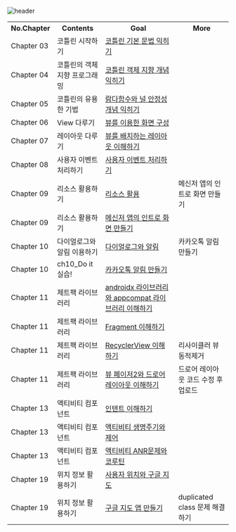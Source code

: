 
![header](https://capsule-render.vercel.app/api?type=Rounded&color=gradient&height=100&section=footer&text=2022-2%20Mobile%20App%20Programming&fontSize=30)

<table>
  <th> No.Chapter </th>
  <th> Contents </th>
  <th> Goal </th>
  <th> More </th>
  <tr>
    <td> Chapter 03 </td>
    <td> 
        코틀린 시작하기
    </td>
    <td> <a href="https://github.com/B-JayU/2022-2-Mobile-App-Programing/blob/afab8bc8c9d30f8cf3e7a65afc57be71ec014408/Kotlin%20%E1%84%86%E1%85%AE%E1%86%AB%E1%84%87%E1%85%A5%E1%86%B8%20%E1%84%8B%E1%85%B5%E1%84%85%E1%85%A9%E1%86%AB/ch03.%20%E1%84%8F%E1%85%A9%E1%84%90%E1%85%B3%E1%86%AF%E1%84%85%E1%85%B5%E1%86%AB%20%E1%84%89%E1%85%B5%E1%84%8C%E1%85%A1%E1%86%A8%E1%84%92%E1%85%A1%E1%84%80%E1%85%B5.pdf">코틀린 기본 문법 익히기 </td>
    <td></td>
  </tr>
  <tr>
    <td> Chapter 04 </td>
    <td> 
      코틀린의 객체 지향 프로그래밍
    </td>
    <td> <a href="https://github.com/B-JayU/2022-2-Mobile-App-Programing/blob/afab8bc8c9d30f8cf3e7a65afc57be71ec014408/Kotlin%20%E1%84%86%E1%85%AE%E1%86%AB%E1%84%87%E1%85%A5%E1%86%B8%20%E1%84%8B%E1%85%B5%E1%84%85%E1%85%A9%E1%86%AB/ch04.%20%E1%84%8F%E1%85%A9%E1%84%90%E1%85%B3%E1%86%AF%E1%84%85%E1%85%B5%E1%86%AB%20%E1%84%80%E1%85%A2%E1%86%A8%E1%84%8E%E1%85%A6%E1%84%8C%E1%85%B5%E1%84%92%E1%85%A3%E1%86%BC%20%E1%84%91%E1%85%B3%E1%84%85%E1%85%A9%E1%84%80%E1%85%B3%E1%84%85%E1%85%A2%E1%84%86%E1%85%B5%E1%86%BC.pdf">코틀린 객체 지향 개념 익히기</td>
    <td></td>
  </tr>
  <tr>
    <td> Chapter 05 </td>
    <td> 
      코틀린의 유용한 기법
    </td>
    <td> <a href="https://github.com/B-JayU/2022-2-Mobile-App-Programing/blob/afab8bc8c9d30f8cf3e7a65afc57be71ec014408/Kotlin%20%E1%84%86%E1%85%AE%E1%86%AB%E1%84%87%E1%85%A5%E1%86%B8%20%E1%84%8B%E1%85%B5%E1%84%85%E1%85%A9%E1%86%AB/ch05.%20%E1%84%8F%E1%85%A9%E1%84%90%E1%85%B3%E1%86%AF%E1%84%85%E1%85%B5%E1%86%AB%E1%84%8B%E1%85%B4%20%E1%84%8B%E1%85%B2%E1%84%8B%E1%85%AD%E1%86%BC%E1%84%92%E1%85%A1%E1%86%AB%20%E1%84%80%E1%85%B5%E1%84%87%E1%85%A5%E1%86%B8.pdf
">람다함수와 널 안정성 개념 익히기</td>
    <td></td>
  </tr>
  <tr>
    <td> Chapter 06 </td>
    <td> 
      View 다루기
    </td>
    <td> <a href="https://github.com/B-JayU/2022-2-Mobile-App-     Programing/blob/main/CH06_View/%EB%B7%B0%EB%A5%BC%20%EC%9D%B4%EC%9A%A9%ED%95%9C%20%ED%99%94%EB%A9%B4%EA%B5%AC%EC%84%B1.md">뷰를 이용한 화면 구성 </td>
    <td></td>
  </tr>
  <tr>
    <td> Chapter 07 </td>
    <td> 
      레이아웃 다루기
    </td>
    <td> <a href="https://github.com/B-JayU/2022-2-Mobile-App-Programing/blob/63b726e801297839029d0a9599d79c79697cbe61/CH07_Layout/%EB%A0%88%EC%9D%B4%EC%95%84%EC%9B%83.md">뷰를 배치하는 레이아웃 이해하기 </td>
    <td></td>
  </tr>
  <tr>
    <td> Chapter 08 </td>
    <td> 
      사용자 이벤트 처리하기
    </td>
    <td> <a href="https://github.com/B-JayU/2022-2-Mobile-App-Programing/blob/0921dc44c0fb97e574474975eedfba333a887ecd/CH08_%EC%82%AC%EC%9A%A9%EC%9E%90%20%EC%9D%B4%EB%B2%A4%ED%8A%B8%20%EC%B2%98%EB%A6%AC%ED%95%98%EA%B8%B0/%EC%82%AC%EC%9A%A9%EC%9E%90%20%EC%9D%B4%EB%B2%A4%ED%8A%B8.md"> 사용자 이벤트 처리하기 </td>
    <td></td>
  </tr>
  <tr>
    <td> Chapter 09 </td>
    <td> 
      리소스 활용하기
    </td>
    <td> <a href="https://github.com/B-JayU/2022-2-Mobile-App-Programing/blob/633b19d24250387b94fbcdec9619c9f42d817bf8/CH09_%EB%A6%AC%EC%86%8C%EC%8A%A4%20%ED%99%9C%EC%9A%A9%ED%95%98%EA%B8%B0/%EB%A6%AC%EC%86%8C%EC%8A%A4%20%ED%99%9C%EC%9A%A9.md"> 리소스 활용 </td>
    <td> 메신저 앱의 인트로 화면 만들기 </td>
  </tr>
  <tr>
    <td> Chapter 09 </td>
    <td> 
      리소스 활용하기
    </td>
    <td> <a href="https://github.com/B-JayU/2022-2-Mobile-App-Programing/tree/main/CH09_%EB%A6%AC%EC%86%8C%EC%8A%A4%20%ED%99%9C%EC%9A%A9%ED%95%98%EA%B8%B0/%E1%84%86%E1%85%A6%E1%84%89%E1%85%B5%E1%86%AB%E1%84%8C%E1%85%A5%20%E1%84%8B%E1%85%A2%E1%86%B8%E1%84%8B%E1%85%B4%20%E1%84%8B%E1%85%B5%E1%86%AB%E1%84%90%E1%85%B3%E1%84%85%E1%85%A9%20%E1%84%92%E1%85%AA%E1%84%86%E1%85%A7%E1%86%AB"> 메신저 앱의 인트로 화면 만들기 </td>
    <td> </td>
  </tr>
  <tr>
    <td> Chapter 10 </td>
    <td> 
      다이얼로그와 알림 이용하기
    </td>
    <td> <a href="https://github.com/B-JayU/2022-2-Mobile-App-Programing/blob/485d9b7ea72565699de761242295ef605a492dd7/CH10_%EB%8B%A4%EC%9D%B4%EC%96%BC%EB%A1%9C%EA%B7%B8%EC%99%80%20%EC%95%8C%EB%A6%BC%20%EC%9D%B4%EC%9A%A9%ED%95%98%EA%B8%B0/%EB%8B%A4%EC%9D%B4%EC%96%BC%EB%A1%9C%EA%B7%B8%EC%99%80%20%EC%95%8C%EB%A6%BC.md"> 다이얼로그와 알림 </td>
    <td> 카카오톡 알림 만들기 </td>
  </tr>
  <tr>
    <td> Chapter 10 </td>
    <td> 
      ch10_Do it 실습!
    </td>
    <td> <a href="https://github.com/B-JayU/2022-2-Mobile-App-Programing/tree/main/CH10_%EB%8B%A4%EC%9D%B4%EC%96%BC%EB%A1%9C%EA%B7%B8%EC%99%80%20%EC%95%8C%EB%A6%BC%20%EC%9D%B4%EC%9A%A9%ED%95%98%EA%B8%B0/%E1%84%8F%E1%85%A1%E1%84%8F%E1%85%A1%E1%84%8B%E1%85%A9%E1%84%90%E1%85%A9%E1%86%A8%20%E1%84%8B%E1%85%A1%E1%86%AF%E1%84%85%E1%85%B5%E1%86%B7%20%E1%84%86%E1%85%A1%E1%86%AB%E1%84%83%E1%85%B3%E1%86%AF%E1%84%80%E1%85%B5"> 카카오톡 알림 만들기 </td>
    <td> </td>
  </tr>
  <tr>
    <td> Chapter 11 </td>
    <td> 
      제트팩 라이브러리
    </td>
    <td> <a href="https://github.com/B-JayU/2022-2-Mobile-App-Programing/blob/2edef26ae8743e9fa040488edede3804717c08b3/CH11_%EC%A0%9C%ED%8A%B8%ED%8C%A9%20%EB%9D%BC%EC%9D%B4%EB%B8%8C%EB%9F%AC%EB%A6%AC/(1)%20Androidx%EC%99%80%20appcompat%20%EB%9D%BC%EC%9D%B4%EB%B8%8C%EB%9F%AC%EB%A6%AC%20%EC%9D%B4%ED%95%B4.md">androidx 라이브러리와 appcompat 라이브러리 이해하기 </td>
    <td></td>
  </tr>
  <tr>
    <td> Chapter 11 </td>
    <td> 
      제트팩 라이브러리
    </td>
    <td> <a href="https://github.com/B-JayU/2022-2-Mobile-App-Programing/blob/d5aa498026f40bccf7c62c843aadd4d922aad5bf/CH11_%EC%A0%9C%ED%8A%B8%ED%8C%A9%20%EB%9D%BC%EC%9D%B4%EB%B8%8C%EB%9F%AC%EB%A6%AC/(2)%20%ED%94%84%EB%9E%98%EA%B7%B8%EB%A8%BC%ED%8A%B8%20%EC%9D%B4%ED%95%B4%ED%95%98%EA%B8%B0.md">Fragment 이해하기 </td>
    <td></td>
  </tr>
  <tr>
    <td> Chapter 11 </td>
    <td> 
      제트팩 라이브러리
    </td>
    <td> <a href="https://github.com/B-JayU/2022-2-Mobile-App-Programing/blob/fa31cc95707c6ded8e2b57f4335c0b69135a3b55/CH11_%EC%A0%9C%ED%8A%B8%ED%8C%A9%20%EB%9D%BC%EC%9D%B4%EB%B8%8C%EB%9F%AC%EB%A6%AC/(3)%20%EB%A6%AC%EC%82%AC%EC%9D%B4%ED%81%B4%EB%9F%AC%20%EB%B7%B0%20%EC%9D%B4%ED%95%B4%ED%95%98%EA%B8%B0.md">RecyclerView 이해하기 </td>
    <td>리사이클러 뷰 동적제거</td>
  </tr>
  <tr>
    <td> Chapter 11 </td>
    <td> 
      제트팩 라이브러리
    </td>
    <td> <a href="https://github.com/B-JayU/2022-2-Mobile-App-Programing/blob/2d8f9e6bd9c6221f34364ac503564aa087e154e1/CH11_%EC%A0%9C%ED%8A%B8%ED%8C%A9%20%EB%9D%BC%EC%9D%B4%EB%B8%8C%EB%9F%AC%EB%A6%AC/(4)%20%EB%B7%B0%ED%8E%98%EC%9D%B4%EC%A0%802%EC%99%80%20%EB%93%9C%EB%A1%9C%EC%96%B4%EB%A0%88%EC%9D%B4%EC%95%84%EC%9B%83%20%EC%9D%B4%ED%95%B4%ED%95%98%EA%B8%B0.md">뷰 페이저2와 드로어레이아웃 이해하기</td>
    <td>드로어 레이아웃 코드 수정 후 업로드</td>
  </tr>
  <tr>
    <td> Chapter 13 </td>
    <td> 
      액티비티 컴포넌트
    </td>
    <td> <a href="https://github.com/B-JayU/2022-2-Mobile-App-Programing/blob/eb719f7d48fab783697186ad6848bd36b22723a5/CH13_%EC%95%A1%ED%8B%B0%EB%B9%84%ED%8B%B0%20%EC%BB%B4%ED%8F%AC%EB%84%8C%ED%8A%B8/%EC%9D%B8%ED%85%90%ED%8A%B8%20%EC%9D%B4%ED%95%B4%ED%95%98%EA%B8%B0(1).md">인텐트 이해하기</td>
    <td> </td>
  </tr>
  <tr>
    <td> Chapter 13 </td>
    <td> 
      액티비티 컴포넌트
    </td>
    <td> <a href="https://github.com/B-JayU/2022-2-Mobile-App-Programing/blob/6e116099391c0235fd2b7ece9fd128cde0fa3e29/CH13_%EC%95%A1%ED%8B%B0%EB%B9%84%ED%8B%B0%20%EC%BB%B4%ED%8F%AC%EB%84%8C%ED%8A%B8/%EC%95%A1%ED%8B%B0%EB%B9%84%ED%8B%B0%20%EC%83%9D%EB%AA%85%EC%A3%BC%EA%B8%B0%EC%99%80%20%EC%A0%9C%EC%96%B4.md">액티비티 생명주기와 제어</td>
    <td> </td>
  </tr>
  <tr>
    <td> Chapter 13 </td>
    <td> 
      액티비티 컴포넌트
    </td>
    <td> <a href="https://github.com/B-JayU/2022-2-Mobile-App-Programing/blob/78e63dc9fe397454a1429fe659d11df6de102d9a/CH13_%EC%95%A1%ED%8B%B0%EB%B9%84%ED%8B%B0%20%EC%BB%B4%ED%8F%AC%EB%84%8C%ED%8A%B8/%EC%95%A1%ED%8B%B0%EB%B9%84%ED%8B%B0%20ANR%20%EB%AC%B8%EC%A0%9C%EC%99%80%20%EC%BD%94%EB%A3%A8%ED%8B%B4.md">액티비티 ANR문제와 코루틴</td>
    <td> </td>
  </tr>
  <tr>
    <td> Chapter 19 </td>
    <td> 
      위치 정보 활용하기
    </td>
    <td> <a href="https://github.com/B-JayU/2022-2-Mobile-App-Programing/blob/212f75aaf42eb2a636512886ce43e584657de1a0/CH13_%EC%95%A1%ED%8B%B0%EB%B9%84%ED%8B%B0%20%EC%BB%B4%ED%8F%AC%EB%84%8C%ED%8A%B8/%EC%9C%84%EC%B9%98%20%EC%A0%95%EB%B3%B4%20%ED%99%9C%EC%9A%A9%ED%95%98%EA%B8%B0.md">사용자 위치와 구글 지도</td>
    <td>  </td>
  </tr>
  <tr>
    <td> Chapter 19 </td>
    <td> 
      위치 정보 활용하기
    </td>
    <td> <a href="https://github.com/B-JayU/2022-2-Mobile-App-Programing/tree/main/CH19_%E1%84%8B%E1%85%B1%E1%84%8E%E1%85%B5%20%E1%84%8C%E1%85%A5%E1%86%BC%E1%84%87%E1%85%A9%20%E1%84%92%E1%85%AA%E1%86%AF%E1%84%8B%E1%85%AD%E1%86%BC%E1%84%92%E1%85%A1%E1%84%80%E1%85%B5"> 구글 지도 앱 만들기 </td>
    <td> duplicated class 문제 해결하기 </td>
  </tr>
</table>


